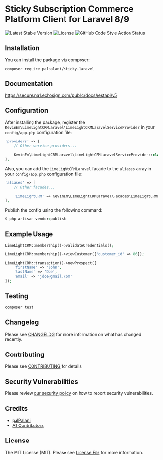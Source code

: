 # Sticky Subscription Commerce Platform Client for Laravel 8/9

[![Latest Stable Version](https://poser.pugx.org/palpalani/sticky-laravel/v/stable?format=flat-square)](https://packagist.org/packages/palpalani/sticky-laravel)
[![License](https://poser.pugx.org/palpalani/sticky-laravel/license?format=flat-square)](https://packagist.org/packages/palpalani/sticky-laravel)
[![GitHub Code Style Action Status](https://img.shields.io/github/workflow/status/palpalani/sticky-laravel/Fix%20PHP%20code%20style%20issues?label=code%20style)](https://github.com/palpalani/sticky-laravel/actions?query=workflow%3A"Fix+PHP+code+style+issues"+branch%3Amatch)

## Installation

You can install the package via composer:

```
composer require palpalani/sticky-laravel
```

## Documentation

https://secure.na1.echosign.com/public/docs/restapi/v5

## Configuration

After installing the package, register the `KevinEm\LimeLightCRMLaravel\LimeLightCRMLaravelServiceProvider`
in your `config/app.php` configuration file:

```php
'providers' => [
    // Other service providers...

    KevinEm\LimeLightCRMLaravel\LimeLightCRMLaravelServiceProvider::class,
],

```
Also, you can add the `LimeLightCRMLaravel` facade to the `aliases` array in your `config/app.php` configuration file:

```php
'aliases' => [
    // Other facades...
    
    'LimeLightCRM' => KevinEm\LimeLightCRMLaravel\Facades\LimeLightCRMLaravel::class,
],
```

Publish the config using the following command:

```php
$ php artisan vendor:publish
```

## Example Usage

```php
LimeLightCRM::membership()->validateCredentials();

LimeLightCRM::membership()->viewCustomer(['customer_id' => 86]);

LimeLightCRM::transaction()->newProspect([
    'firstName' => 'John',
    'lastName' => 'Doe',
    'email' => 'jdoe@gmail.com'
]);
```

## Testing

```bash
composer test
```

## Changelog

Please see [CHANGELOG](CHANGELOG.md) for more information on what has changed recently.

## Contributing

Please see [CONTRIBUTING](CONTRIBUTING.md) for details.

## Security Vulnerabilities

Please review [our security policy](../../security/policy) on how to report security vulnerabilities.

## Credits

- [palPalani](https://github.com/palpalani)
- [All Contributors](../../contributors)

## License

The MIT License (MIT). Please see [License File](LICENSE.md) for more information.

